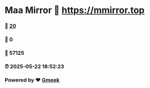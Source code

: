 # Maa Mirror :link: https://mmirror.top 
### :page_facing_up: [20](https://mmirror.top/tag.html) 
### :speech_balloon: 0 
### :hibiscus: 57125 
### :alarm_clock: 2025-05-22 18:52:23 
### Powered by :heart: [Gmeek](https://github.com/Meekdai/Gmeek)
